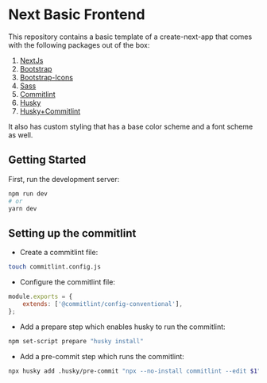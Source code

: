 # Next Basic Frontend

This repository contains a basic template of a create-next-app that comes with the following packages out of the box:

1. [NextJs](https://github.com/vercel/next.js/tree/canary/packages/create-next-app)
2. [Bootstrap](https://www.npmjs.com/package/bootstrap)
3. [Bootstrap-Icons](https://www.npmjs.com/package/bootstrap-icons)
4. [Sass](https://www.npmjs.com/package/sass)
5. [Commitlint](https://www.npmjs.com/package/commitlint)
6. [Husky](https://www/npmjs.com/package/husky)
7. [Husky+Commitlint](https://www.freecodecamp.org/news/how-to-use-commitlint-to-write-good-commit-messages/)

It also has custom styling that has a base color scheme and a font scheme as well.

## Getting Started

First, run the development server:

```bash
npm run dev
# or
yarn dev
```

## Setting up the commitlint

- Create a commitlint file:

```bash
touch commitlint.config.js
```

- Configure the commitlint file:

```js
module.exports = {
    extends: ['@commitlint/config-conventional'],
};
```

- Add a prepare step which enables husky to run the commitlint:

```bash
npm set-script prepare "husky install"
```

- Add a pre-commit step which runs the commitlint:

```bash
npx husky add .husky/pre-commit "npx --no-install commitlint --edit $1"
```
